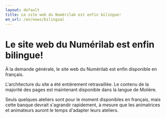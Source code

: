 ```yaml
---
layout: default
title: Le site web du Numérilab est enfin bilingue!
en_url: /en/news/bilingual
---
```

# Le site web du Numérilab est enfin bilingue!

À la demande générale, le site web du Numérilab est enfin disponible en français.

L'architecture du site a été entièrement retravaillée. Le contenu de la majorité des
pages est maintenant disponible dans la langue de Molière.

Seuls quelques ateliers sont pour le moment disponibles en français, mais cette
banque devrait s'agrandir rapidement, à mesure que les animatrices et animateurs
auront le temps d'adapter leurs ateliers.

